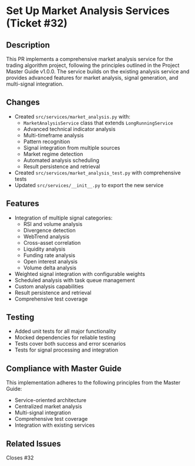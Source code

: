 # Set Up Market Analysis Services (Ticket #32)

## Description
This PR implements a comprehensive market analysis service for the trading algorithm project, following the principles outlined in the Project Master Guide v1.0.0. The service builds on the existing analysis service and provides advanced features for market analysis, signal generation, and multi-signal integration.

## Changes
- Created `src/services/market_analysis.py` with:
  - `MarketAnalysisService` class that extends `LongRunningService`
  - Advanced technical indicator analysis
  - Multi-timeframe analysis
  - Pattern recognition
  - Signal integration from multiple sources
  - Market regime detection
  - Automated analysis scheduling
  - Result persistence and retrieval
- Created `src/services/market_analysis_test.py` with comprehensive tests
- Updated `src/services/__init__.py` to export the new service

## Features
- Integration of multiple signal categories:
  - RSI and volume analysis
  - Divergence detection
  - WebTrend analysis
  - Cross-asset correlation
  - Liquidity analysis
  - Funding rate analysis
  - Open interest analysis
  - Volume delta analysis
- Weighted signal integration with configurable weights
- Scheduled analysis with task queue management
- Custom analysis capabilities
- Result persistence and retrieval
- Comprehensive test coverage

## Testing
- Added unit tests for all major functionality
- Mocked dependencies for reliable testing
- Tests cover both success and error scenarios
- Tests for signal processing and integration

## Compliance with Master Guide
This implementation adheres to the following principles from the Master Guide:
- Service-oriented architecture
- Centralized market analysis
- Multi-signal integration
- Comprehensive test coverage
- Integration with existing services

## Related Issues
Closes #32
